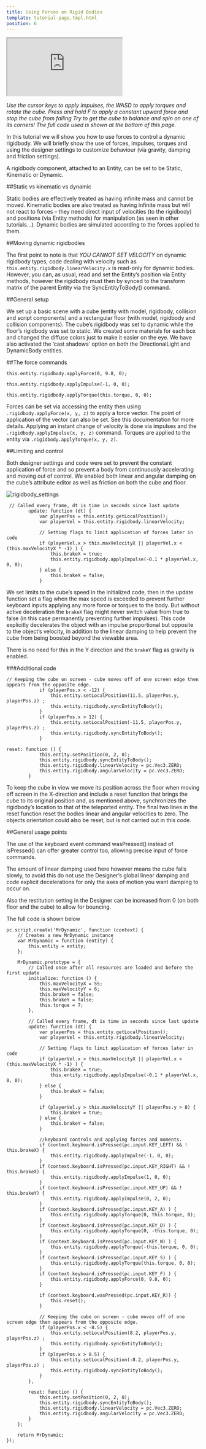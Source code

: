 ```yaml
---
title: Using Forces on Rigid Bodies
template: tutorial-page.tmpl.html
position: 6
---
```


<iframe src="http://apps.playcanvas.com/adamraz/using_forces_on_rigid_bodies/DynamicBody?overlay=true"></iframe>

*Use the cursor keys to apply impulses, the WASD to apply torques and rotate the cube. Press and hold F to apply a constant upward force and stop the cube from falling*
*Try to get the cube to balance and spin on one of its corners!*
*The full code used is shown at the bottom of this page.*


In this tutorial we will show you how to use forces to control a dynamic rigidbody. We will briefly show the use of forces, impulses, torques and using the designer settings to customize behaviour (via gravity, damping and friction settings).

A rigidbody component, attached to an Entity, can be set to be Static, Kinematic or Dynamic.

##Static vs kinematic vs dynamic

Static bodies are effectively treated as having infinite mass and cannot be moved. Kinematic bodies are also treated as having infinite mass but will not react to forces – they need direct input of velocities (to the rigidbody) and positions (via Entity methods) for manipulation (as seen in other tutorials…). Dynamic bodies are simulated according to the forces applied to them.

##Moving dynamic rigidbodies

The first point to note is that *YOU CANNOT SET VELOCITY* on dynamic rigidbody types, code dealing with velocity such as `this.entity.rigidbody.linearVelocity.x` is read-only for dynamic bodies. However, you can, as usual, read and set the Entity’s position via Entity methods, however the rigidbody must then by synced to the transform matrix of the parent Entity via the SyncEntityToBody() command.

##General setup

We set up a basic scene with a cube (entity with model, rigidbody, collision and script components) and a rectangular floor (with model, rigidbody and collision components). The cube’s rigidbody was set to dynamic while the floor’s rigidbody was set to static. We created some materials for each box and changed the diffuse colors just to make it easier on the eye. We have also activated the ‘cast shadows’ option on both the DirectionalLight and DynamicBody entities. 

##The force commands

~~~javascript~~~
this.entity.rigidbody.applyForce(0, 9.8, 0);

this.entity.rigidbody.applyImpulse(-1, 0, 0);

this.entity.rigidbody.applyTorque(this.torque, 0, 0);
~~~

Forces can be set via accessing the entity then using `.rigidbody.applyForce(x, y, z)` to apply a force vector. The point of application of the vector can also be set. See this documentation for more details. Applying an instant change of velocity is done via impulses and the `.rigidbody.applyImpulse(x, y, z)` command. Torques are applied to the entity via `.rigidbody.applyTorque(x, y, z)`.

##Limiting and control

Both designer settings and code were set to prevent the constant application of force and so prevent a body from continuously accelerating and moving out of control. We enabled both linear and angular damping on the cube’s attribute editor as well as friction on both the cube and floor.

<img src="/images/tutorials/forces/rigidbody_settings.png" alt="rigidbody_settings"/>


~~~js~~~
 // Called every frame, dt is time in seconds since last update
        update: function (dt) {
            var playerPos = this.entity.getLocalPosition();
            var playerVel = this.entity.rigidbody.linearVelocity;
            
            // Setting flags to limit application of forces later in code
            if (playerVel.x > this.maxVelocityX || playerVel.x < (this.maxVelocityX * -1) ) {
                this.brakeX = true;
                this.entity.rigidbody.applyImpulse(-0.1 * playerVel.x, 0, 0);
            } else {
                this.brakeX = false;
            }
~~~
We set limits to the cube’s speed in the initialized code, then in the update function set a flag when the max speed is exceeded to prevent further keyboard inputs applying any more force or torques to the body. But without active deceleration the `brakeX` flag might never switch value from true to false (in this case permanently preventing further impulses). This code explicitly decelerates the object with an impulse proportional but opposite to the object’s velocity, in addition to the linear damping to help prevent the cube from being boosted beyond the viewable area.

There is no need for this in the Y direction and the `brakeY` flag as gravity is enabled. 


###Additional code

~~~javascript~~~
// Keeping the cube on screen - cube moves off of one screen edge then appears from the opposite edge.
            if (playerPos.x < -12) {
                this.entity.setLocalPosition(11.5, playerPos.y, playerPos.z) ;
                this.entity.rigidbody.syncEntityToBody();
            }
            if (playerPos.x > 12) {
                this.entity.setLocalPosition(-11.5, playerPos.y, playerPos.z) ;
                this.entity.rigidbody.syncEntityToBody();
            }
~~~

~~~javascript~~~
reset: function () {
            this.entity.setPosition(0, 2, 0);
            this.entity.rigidbody.syncEntityToBody();
            this.entity.rigidbody.linearVelocity = pc.Vec3.ZERO;
            this.entity.rigidbody.angularVelocity = pc.Vec3.ZERO;
        }
~~~
To keep the cube in view we move its position across the floor when moving off screen in the X-direction and include a reset function that brings the cube to its original position and, as mentioned above, synchronizes the rigidbody’s location to that of the teleported entity. The final two lines in the reset function reset the bodies linear and angular velocities to zero. The objects orientation could also be reset, but is not carried out in this code.


##General usage points

The use of the keyboard event command wasPressed() instead of isPressed() can offer greater control too, allowing precise input of force commands.

The amount of linear damping used here however means the cube falls slowly, to avoid this do not use the Designer’s global linear damping and code explicit decelerations for only the axes of motion you want damping to occur on.

Also the restitution setting in the Designer can be increased from 0 (on both floor and the cube) to allow for bouncing.

The full code is shown below
~~~javascript~~~
pc.script.create('MrDynamic', function (context) {
    // Creates a new MrDynamic instance
    var MrDynamic = function (entity) {
        this.entity = entity;
    };

    MrDynamic.prototype = {
        // Called once after all resources are loaded and before the first update
        initialize: function () {
            this.maxVelocityX = 55;
            this.maxVelocityY = 6;
            this.brakeX = false;
            this.brakeY = false;
            this.torque = 7;
        },

        // Called every frame, dt is time in seconds since last update
        update: function (dt) {
            var playerPos = this.entity.getLocalPosition();
            var playerVel = this.entity.rigidbody.linearVelocity;
            
            // Setting flags to limit application of forces later in code
            if (playerVel.x > this.maxVelocityX || playerVel.x < (this.maxVelocityX * -1) ) {
                this.brakeX = true;
                this.entity.rigidbody.applyImpulse(-0.1 * playerVel.x, 0, 0);
            } else {
                this.brakeX = false;
            }
            
            if (playerVel.y > this.maxVelocityY || playerPos.y > 8) {
                this.brakeY = true;
            } else {
                this.brakeY = false;
            }
            
            //keyboard controls and applying forces and moments.
            if (context.keyboard.isPressed(pc.input.KEY_LEFT) && ! this.brakeX) {
                this.entity.rigidbody.applyImpulse(-1, 0, 0);
            }
            if (context.keyboard.isPressed(pc.input.KEY_RIGHT) && ! this.brakeX) {
                this.entity.rigidbody.applyImpulse(1, 0, 0);
            }
            if (context.keyboard.isPressed(pc.input.KEY_UP) && ! this.brakeY) {
                this.entity.rigidbody.applyImpulse(0, 2, 0);
            }
            if (context.keyboard.isPressed(pc.input.KEY_A) ) {
                this.entity.rigidbody.applyTorque(0, this.torque, 0);
            }
            if (context.keyboard.isPressed(pc.input.KEY_D) ) {
                this.entity.rigidbody.applyTorque(0, -this.torque, 0);
            }
            if (context.keyboard.isPressed(pc.input.KEY_W) ) {
                this.entity.rigidbody.applyTorque(-this.torque, 0, 0);
            }
            if (context.keyboard.isPressed(pc.input.KEY_S) ) {
                this.entity.rigidbody.applyTorque(this.torque, 0, 0);
            }
            if (context.keyboard.isPressed(pc.input.KEY_F) ) {
                this.entity.rigidbody.applyForce(0, 9.8, 0);
            }
            
            if (context.keyboard.wasPressed(pc.input.KEY_R)) {
                this.reset();
            }
            
            // Keeping the cube on screen - cube moves off of one screen edge then appears from the opposite edge.
            if (playerPos.x < -8.5) {
                this.entity.setLocalPosition(8.2, playerPos.y, playerPos.z) ;
                this.entity.rigidbody.syncEntityToBody();
            }
            if (playerPos.x > 8.5) {
                this.entity.setLocalPosition(-8.2, playerPos.y, playerPos.z) ;
                this.entity.rigidbody.syncEntityToBody();
            }
        },
        
        reset: function () {
            this.entity.setPosition(0, 2, 0);
            this.entity.rigidbody.syncEntityToBody();
            this.entity.rigidbody.linearVelocity = pc.Vec3.ZERO;
            this.entity.rigidbody.angularVelocity = pc.Vec3.ZERO;
        }
    };

    return MrDynamic;
});
~~~
